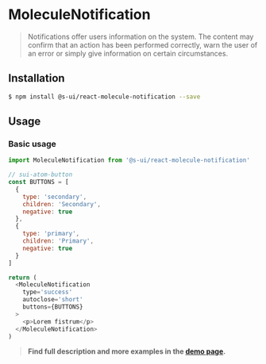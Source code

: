 # MoleculeNotification

> Notifications offer users information on the system. The content may confirm that an action has been performed correctly, warn the user of an error or simply give information on certain circumstances.

## Installation

```sh
$ npm install @s-ui/react-molecule-notification --save
```

## Usage

### Basic usage
```js
import MoleculeNotification from '@s-ui/react-molecule-notification'

// sui-atom-button
const BUTTONS = [
  {
    type: 'secondary',
    children: 'Secondary',
    negative: true
  },
  {
    type: 'primary',
    children: 'Primary',
    negative: true
  }
]

return (
  <MoleculeNotification
    type='success'
    autoclose='short'
    buttons={BUTTONS}
  >
    <p>Lorem fistrum</p>
  </MoleculeNotification>
)
```

> **Find full description and more examples in the [demo page](https://sui-components.now.sh/workbench/molecule/notification).**